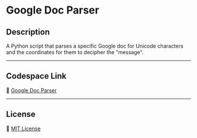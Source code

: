 # Google Doc Parser

## Description
A Python script that parses a specific Google doc for Unicode characters and the coordinates for them to decipher the "message".

---

## Codespace Link
📎 [Google Doc Parser]()

---

## License
📝 [MIT License](https://github.com/juicername6424/GoogleDocParser/blob/main/LICENSE)
